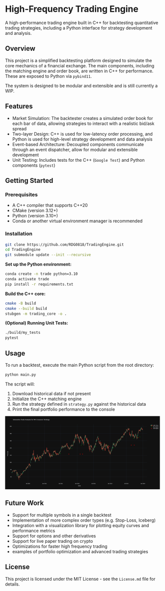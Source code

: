 # High-Frequency Trading Engine  

A high-performance trading engine built in C++ for backtesting quantitative trading strategies, including a Python interface for strategy development and analysis.

## Overview

This project is a simplified backtesting platform designed to simulate the core mechanics of a financial exchange. The main components, including the matching engine and order book, are written in C++ for performance. These are exposed to Python via `pybind11`.

The system is designed to be modular and extensible and is still currently a WIP.

## Features

- Market Simulation: The backtester creates a simulated order book for each bar of data, allowing strategies to interact with a realistic bid/ask spread
- Two-layer Design: C++ is used for low-latency order processing, and Python is used for high-level strategy development and data analysis
- Event-based Architecture: Decoupled components communicate through an event dispatcher, allow for modular and extensible development
- Unit Testing: Includes tests for the C++ (`Google Test`) and Python components (`pytest`)

## Getting Started

### Prerequisites
- A C++ compiler that supports C++20
- CMake (version 3.12+)
- Python (version 3.10+)
- Conda or another virtual environment manager is recommended

### Installation
```bash
git clone https://github.com/RDG0818/TradingEngine.git
cd TradingEngine
git submodule update --init --recursive
```

**Set up the Python environment:**
```bash
conda create -n trade python=3.10
conda activate trade
pip install -r requirements.txt 
```

**Build the C++ core:**
```bash
cmake -B build
cmake --build build
stubgen -m trading_core -o .
```

**(Optional) Running Unit Tests:**
```bash
./build/my_tests
pytest
```
## Usage

To run a backtest, execute the main Python script from the root directory:

```bash
python main.py
```
The script will:

1. Download historical data if not present
2. Initialize the C++ matching engine
3. Run the strategy defined in `strategy.py` against the historical data
4. Print the final portfolio performance to the console

![MA Crossover Strategy](images/graph1.png "MA Crossover Strategy")

## Future Work

- Support for multiple symbols in a single backtest
- Implementation of more complex order types (e.g. Stop-Loss, Iceberg)
- Integration with a visualization library for plotting equity curves and performance metrics
- Support for options and other derivatives
- Support for live paper trading on crypto
- Optimizations for faster high frequency trading
- examples of portfolio optimization and advanced trading strategies

## License
This project is licensed under the MIT License - see the `License.md` file for details.
